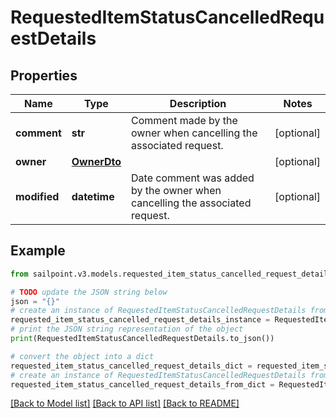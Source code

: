 # RequestedItemStatusCancelledRequestDetails


## Properties

Name | Type | Description | Notes
------------ | ------------- | ------------- | -------------
**comment** | **str** | Comment made by the owner when cancelling the associated request. | [optional] 
**owner** | [**OwnerDto**](OwnerDto.md) |  | [optional] 
**modified** | **datetime** | Date comment was added by the owner when cancelling the associated request. | [optional] 

## Example

```python
from sailpoint.v3.models.requested_item_status_cancelled_request_details import RequestedItemStatusCancelledRequestDetails

# TODO update the JSON string below
json = "{}"
# create an instance of RequestedItemStatusCancelledRequestDetails from a JSON string
requested_item_status_cancelled_request_details_instance = RequestedItemStatusCancelledRequestDetails.from_json(json)
# print the JSON string representation of the object
print(RequestedItemStatusCancelledRequestDetails.to_json())

# convert the object into a dict
requested_item_status_cancelled_request_details_dict = requested_item_status_cancelled_request_details_instance.to_dict()
# create an instance of RequestedItemStatusCancelledRequestDetails from a dict
requested_item_status_cancelled_request_details_from_dict = RequestedItemStatusCancelledRequestDetails.from_dict(requested_item_status_cancelled_request_details_dict)
```
[[Back to Model list]](../README.md#documentation-for-models) [[Back to API list]](../README.md#documentation-for-api-endpoints) [[Back to README]](../README.md)


